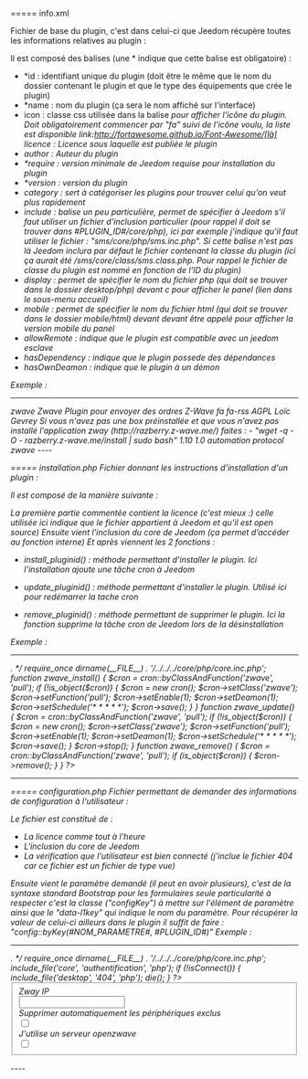 ===== info.xml

Fichier de base du plugin, c'est dans celui-ci que Jeedom récupère toutes les informations relatives au plugin :

Il est composé des balises (une * indique que cette balise est obligatoire) :

- *id : identifiant unique du plugin (doit être le même que le nom du dossier contenant le plugin et que le type des équipements que crée le plugin)
- *name : nom du plugin (ça sera le nom affiché sur l'interface)
- icon : classe css utilisée dans la balise <i> pour afficher l'icône du plugin. Doit obligatoirement commencer par "fa" suivi de l'icône voulu, la liste est disponible link:http://fortawesome.github.io/Font-Awesome/[là] licence : Licence sous laquelle est publiée le plugin
- author : Auteur du plugin
- *require : version minimale de Jeedom requise pour installation du plugin
- *version : version du plugin
- category : sert à catégoriser les plugins pour trouver celui qu'on veut plus rapidement
- include : balise un peu particulière, permet de spécifier à Jeedom s'il faut utiliser un fichier d'inclusion particulier (pour rappel il doit se trouver dans #PLUGIN_ID#/core/php), ici par exemple j'indique qu'il faut utiliser le fichier : "sms/core/php/sms.inc.php". Si cette balise n'est pas là Jeedom inclura par défaut le fichier contenant la classe du plugin (ici ça aurait été /sms/core/class/sms.class.php. Pour rappel le fichier de classe du plugin est nommé en fonction de l'ID du plugin)
- display : permet de spécifier le nom du fichier php (qui doit se trouver dans le dossier desktop/php) devant c pour afficher le panel (lien dans le sous-menu accueil)
- mobile : permet de spécifier le nom du fichier html (qui doit se trouver dans le dossier mobile/html) devant devant être appelé pour afficher la version mobile du panel
- allowRemote : indique que le plugin est compatible avec un jeedom esclave
- hasDependency : indique que le plugin possede des dépendances
- hasOwnDeamon : indique que le plugin à un démon

Exemple :


----
<?xml version="1.0" encoding="UTF-8"?>
<info>
    <id>zwave</id>
    <name>Zwave</name>
    <description>Plugin pour envoyer des ordres Z-Wave</description>
    <icon>fa fa-rss</icon>
    <licence>AGPL</licence>
    <author>Loïc Gevrey</author>
    <installation>Si vous n'avez pas une box préinstallée et que vous n'avez pas installé l'application zway (http://razberry.z-wave.me/) faites :
        - "wget -q -O - razberry.z-wave.me/install | sudo bash"
    </installation>
    <require>1.10</require>
    <version>1.0</version>
    <category>automation protocol</category>
    <mobile>zwave</mobile>
</info>
----

===== installation.php
Fichier donnant les instructions d'installation d'un plugin :

Il est composé de la manière suivante :

La première partie commentée contient la licence (c'est mieux :) celle utilisée ici indique que le fichier appartient à Jeedom et qu'il est open source)
Ensuite vient l'inclusion du core de Jeedom (ça permet d’accéder au fonction interne)
Et après viennent les 2 fonctions  :

- install_pluginid() : méthode permettant d'installer le plugin.
Ici l'installation ajoute une tâche cron à Jeedom

- update_pluginid() : méthode permettant d'installer le plugin.
Utilisé ici pour redémarrer la tache cron

- remove_pluginid() : méthode permettant de supprimer le plugin.
Ici la fonction supprime la tâche cron de Jeedom lors de la désinstallation

Exemple :


----
<?php
/* This file is part of Jeedom.
 *
 * Jeedom is free software: you can redistribute it and/or modify
 * it under the terms of the GNU General Public License as published by
 * the Free Software Foundation, either version 3 of the License, or
 * (at your option) any later version.
 *
 * Jeedom is distributed in the hope that it will be useful,
 * but WITHOUT ANY WARRANTY; without even the implied warranty of
 * MERCHANTABILITY or FITNESS FOR A PARTICULAR PURPOSE. See the
 * GNU General Public License for more details.
 *
 * You should have received a copy of the GNU General Public License
 * along with Jeedom. If not, see <http://www.gnu.org/licenses/>.
 */
require_once dirname(__FILE__) . '/../../../core/php/core.inc.php';

function zwave_install() {
    $cron = cron::byClassAndFunction('zwave', 'pull');
    if (!is_object($cron)) {
        $cron = new cron();
        $cron->setClass('zwave');
        $cron->setFunction('pull');
        $cron->setEnable(1);
        $cron->setDeamon(1);
        $cron->setSchedule('* * * * *');
        $cron->save();
    }
}

function zwave_update() {
    $cron = cron::byClassAndFunction('zwave', 'pull');
    if (!is_object($cron)) {
        $cron = new cron();
        $cron->setClass('zwave');
        $cron->setFunction('pull');
        $cron->setEnable(1);
        $cron->setDeamon(1);
        $cron->setSchedule('* * * * *');
        $cron->save();
    }
    $cron->stop();
}

function zwave_remove() {
    $cron = cron::byClassAndFunction('zwave', 'pull');
    if (is_object($cron)) {
        $cron->remove();
    }
}
?>
----


===== configuration.php
Fichier permettant de demander des informations de configuration à l'utilisateur :

Le fichier est constitué de  :

- La licence comme tout à l'heure
- L'inclusion du core de Jeedom
- La vérification que l'utilisateur est bien connecté (j’inclue le fichier 404 car ce fichier est un fichier de type vue)

Ensuite vient le paramètre demandé (il peut en avoir plusieurs), c'est de la syntaxe standard Bootstrap pour les formulaires seule particularité à respecter c'est la classe ("configKey") à mettre sur l'élément de paramètre ainsi que le "data-l1key" qui indique le nom du paramètre. Pour récupérer la valeur de celui-ci ailleurs dans le plugin il suffit de faire  : "config::byKey(#NOM_PARAMETRE#, #PLUGIN_ID#)"
Exemple :


----
<?php
/* This file is part of Jeedom.
 *
  * Jeedom is free software: you can redistribute it and/or modify
 * it under the terms of the GNU General Public License as published by
 * the Free Software Foundation, either version 3 of the License, or
 * (at your option) any later version.
 *
 * Jeedom is distributed in the hope that it will be useful,
 * but WITHOUT ANY WARRANTY; without even the implied warranty of
 * MERCHANTABILITY or FITNESS FOR A PARTICULAR PURPOSE. See the
 * GNU General Public License for more details.
 *
  * You should have received a copy of the GNU General Public License
 * along with Jeedom. If not, see <http://www.gnu.org/licenses/>.
  */
 
 require_once dirname(__FILE__) . '/../../../core/php/core.inc.php';
include_file('core', 'authentification', 'php');
if (!isConnect()) {
    include_file('desktop', '404', 'php');
    die();
 }
 ?>
 <form class="form-horizontal">
     <fieldset>
         <div class="form-group">
             <label class="col-lg-2 control-label">Zway IP</label>
             <div class="col-lg-2">
                 <input class="configKey form-control" data-l1key="zwaveAddr" />
             </div>
         </div>
         <div class="form-group">
             <label class="col-lg-4 control-label">Supprimer automatiquement les périphériques exclus</label>
             <div class="col-lg-4">
                 <input type="checkbox" class="configKey" data-l1key="autoRemoveExcludeDevice" />
             </div>
         </div>
         <div class="form-group">
             <label class="col-lg-4 control-label">J'utilise un serveur openzwave</label>
             <div class="col-lg-4">
                 <input type="checkbox" class="configKey" data-l1key="isOpenZwave" />
             </div>
         </div>
     </fieldset>
 </form>
----
